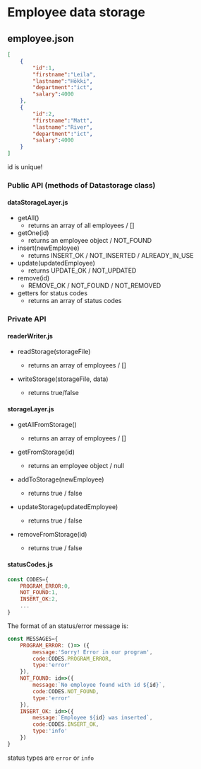 # Employee data storage

## employee.json

```json
[
    {
        "id":1,
        "firstname":"Leila",
        "lastname":"Hökki",
        "department":"ict",
        "salary":4000
    },
    {
        "id":2,
        "firstname":"Matt",
        "lastname":"River",
        "department":"ict",
        "salary":4000
    }
]
```

id is unique!

### Public API (methods of Datastorage class)

#### dataStorageLayer.js
-   getAll()
    -   returns an array of all employees / []
-   getOne(id)
    -   returns an employee object / NOT_FOUND
-   insert(newEmployee)
    -   returns INSERT_OK / NOT_INSERTED / ALREADY_IN_USE
-   update(updatedEmployee)
    -   returns UPDATE_OK / NOT_UPDATED
-   remove(id)
    -   REMOVE_OK / NOT_FOUND / NOT_REMOVED
-   getters for status codes
    -   returns an array of status codes

### Private API

#### readerWriter.js

-   readStorage(storageFile)
    -   returns an array of employees / []

-   writeStorage(storageFile, data)
    -   returns true/false

#### storageLayer.js
-   getAllFromStorage()
    -   returns an array of employees / []

-   getFromStorage(id)
    -   returns an employee object / null

-   addToStorage(newEmployee)
    -   returns true / false

-   updateStorage(updatedEmployee)
    -   returns true / false

-   removeFromStorage(id)
    -   returns true / false

#### statusCodes.js

```js
const CODES={
    PROGRAM_ERROR:0,
    NOT_FOUND:1,
    INSERT_OK:2,
    ...
}
```

The format of an status/error message is:

```js
const MESSAGES={
    PROGRAM_ERROR: ()=> ({
        message:'Sorry! Error in our program',
        code:CODES.PROGRAM_ERROR,
        type:'error'
    }),
    NOT_FOUND: id=>({
        message:`No employee found with id ${id}`,
        code:CODES.NOT_FOUND,
        type:'error'
    }),
    INSERT_OK: id=>({
        message:`Employee ${id} was inserted`,
        code:CODES.INSERT_OK,
        type:'info'
    })
}
```
status types are `error` or `info`